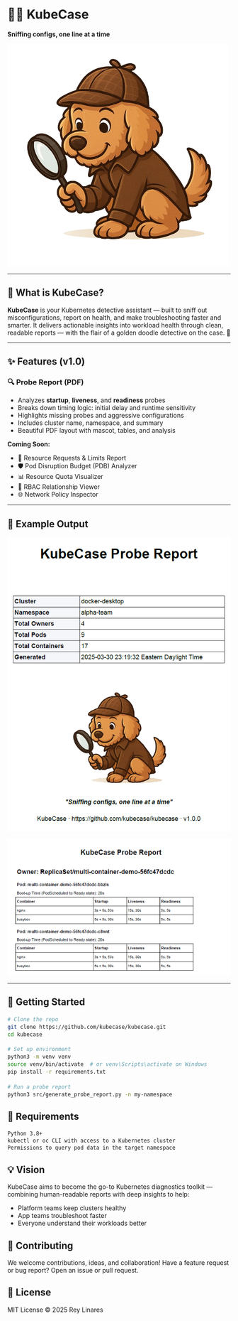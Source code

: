 # 🕵️‍♂️ KubeCase

**Sniffing configs, one line at a time**  

![KubeCase Mascot](mascot.png)

---

## 📌 What is KubeCase?

**KubeCase** is your Kubernetes detective assistant — built to sniff out misconfigurations, report on health, and make troubleshooting faster and smarter. It delivers actionable insights into workload health through clean, readable reports — with the flair of a golden doodle detective on the case. 🐶

---

## ✨ Features (v1.0)

### 🔍 Probe Report (PDF)
- Analyzes **startup**, **liveness**, and **readiness** probes
- Breaks down timing logic: initial delay and runtime sensitivity
- Highlights missing probes and aggressive configurations
- Includes cluster name, namespace, and summary
- Beautiful PDF layout with mascot, tables, and analysis

**Coming Soon:**
- 🧠 Resource Requests & Limits Report
- 🛡️ Pod Disruption Budget (PDB) Analyzer
- 📊 Resource Quota Visualizer
- 🔐 RBAC Relationship Viewer
- 🌐 Network Policy Inspector

---

## 📸 Example Output

<p align="center">
  <img src="docs/images/example_probe_cover.png" width="600" alt="Probe Report Sample"/>
</p>
<p align="center">
  <img src="docs/images/example_probe_deployment.png?" width="600" alt="Probe Report Sample"/>
</p>

---

## 🚀 Getting Started

```bash
# Clone the repo
git clone https://github.com/kubecase/kubecase.git
cd kubecase

# Set up environment
python3 -m venv venv
source venv/bin/activate  # or venv\Scripts\activate on Windows
pip install -r requirements.txt

# Run a probe report
python3 src/generate_probe_report.py -n my-namespace
```

## 🧩 Requirements

    Python 3.8+
    kubectl or oc CLI with access to a Kubernetes cluster
    Permissions to query pod data in the target namespace

## 💡 Vision

KubeCase aims to become the go-to Kubernetes diagnostics toolkit — combining human-readable reports with deep insights to help:

  - Platform teams keep clusters healthy
  - App teams troubleshoot faster
  - Everyone understand their workloads better

## 👥 Contributing

We welcome contributions, ideas, and collaboration!
Have a feature request or bug report? Open an issue or pull request.

## 📄 License
MIT License © 2025 Rey Linares